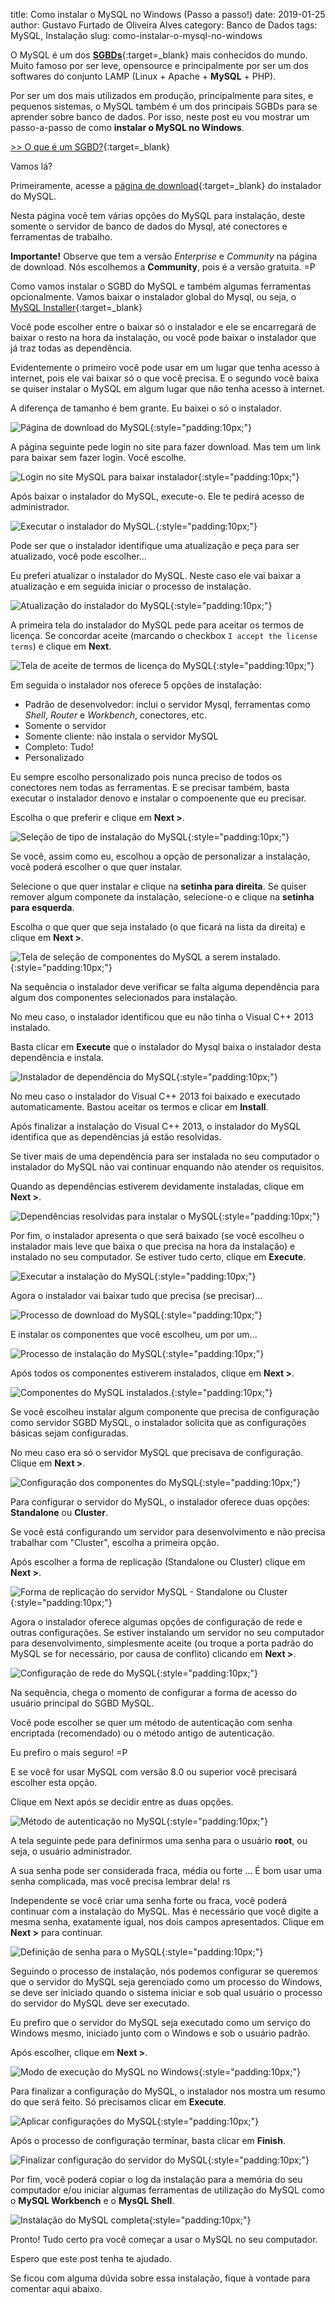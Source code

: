 title: Como instalar o MySQL no Windows (Passo a passo!)
date: 2019-01-25
author: Gustavo Furtado de Oliveira Alves
category: Banco de Dados
tags: MySQL, Instalação
slug: como-instalar-o-mysql-no-windows

O MySQL é um dos [**SGBDs**](https://dicasdeprogramacao.com.br/o-que-e-um-sgbd/){:target=\_blank} mais conhecidos do mundo.
Muito famoso por ser leve, opensource e principalmente por ser um dos softwares do conjunto LAMP
(Linux + Apache + **MySQL** + PHP).

Por ser um dos mais utilizados em produção, principalmente para sites, e pequenos sistemas,
o MySQL também é um dos principais SGBDs para se aprender sobre banco de dados.
Por isso, neste post eu vou mostrar um passo-a-passo de como **instalar o MySQL no Windows**.

[>> O que é um SGBD?](https://dicasdeprogramacao.com.br/o-que-e-um-sgbd/){:target=\_blank}

Vamos lá?

Primeiramente, acesse a [página de download](https://dev.mysql.com/downloads/windows/){:target=\_blank} do instalador do MySQL.

Nesta página você tem várias opções do MySQL para instalação,
deste somente o servidor de banco de dados do Mysql, até conectores e ferramentas de trabalho.

**Importante!** Observe que tem a versão _Enterprise_ e _Community_ na página de download.
Nós escolhemos a **Community**, pois é a versão gratuita. =P

Como vamos instalar o SGBD do MySQL e também algumas ferramentas opcionalmente.
Vamos baixar o instalador global do Mysql, ou seja, o [MySQL Installer](https://dev.mysql.com/downloads/installer/){:target=\_blank}

Você pode escolher entre o baixar só o instalador e ele se encarregará de baixar o resto na hora da instalação,
ou você pode baixar o instalador que já traz todas as dependência.

Evidentemente o primeiro você pode usar em um lugar que tenha acesso à internet, pois ele vai baixar só o que você precisa.
E o segundo você baixa se quiser instalar o MySQL em algum lugar que não tenha acesso à internet.

A diferença de tamanho é bem grante. Eu baixei o só o instalador.

![Página de download do MySQL](/images/como-instalar-o-mysql-no-windows/pagina-download-instalador-mysql.png){:style="padding:10px;"}

A página seguinte pede login no site para fazer download. Mas tem um link para baixar sem fazer login. Você escolhe.

![Login no site MySQL para baixar instalador](/images/como-instalar-o-mysql-no-windows/pagina-download-instalador-mysql-login.png){:style="padding:10px;"}

Após baixar o instalador do MySQL, execute-o. Ele te pedirá acesso de administrador.

![Executar o instalador do MySQL.](/images/como-instalar-o-mysql-no-windows/executar-instalador-mysql.png){:style="padding:10px;"}

Pode ser que o instalador identifique uma atualização e peça para ser atualizado, você pode escolher...

Eu preferi atualizar o instalador do MySQL. Neste caso ele vai baixar a atualização e em seguida iniciar o processo de instalação.

![Atualização do instalador do MySQL](/images/como-instalar-o-mysql-no-windows/instalador-mysql-00-atualizar-instalador.png){:style="padding:10px;"}

A primeira tela do instalador do MySQL pede para aceitar os termos de licença.
Se concordar aceite (marcando o checkbox `I accept the license terms`) e clique em **Next**.

![Tela de aceite de termos de licença do MySQL](/images/como-instalar-o-mysql-no-windows/instalador-mysql-01-termos.png){:style="padding:10px;"}

Em seguida o instalador nos oferece 5 opções de instalação:

- Padrão de desenvolvedor: inclui o servidor Mysql, ferramentas como _Shell_, _Router_ e _Workbench_, conectores, etc.
- Somente o servidor
- Somente cliente: não instala o servidor MySQL
- Completo: Tudo!
- Personalizado

Eu sempre escolho personalizado pois nunca preciso de todos os conectores nem todas as ferramentas.
E se precisar também, basta executar o instalador denovo e instalar o compoenente que eu precisar.

Escolha o que preferir e clique em **Next >**.

![Seleção de tipo de instalação do MySQL](/images/como-instalar-o-mysql-no-windows/instalador-mysql-02-tipo-de-instalacao.png){:style="padding:10px;"}

Se você, assim como eu, escolhou a opção de personalizar a instalação, você poderá escolher o que quer instalar.

Selecione o que quer instalar e clique na **setinha para direita**.
Se quiser remover algum componete da instalação, selecione-o e clique na **setinha para esquerda**.

Escolha o que quer que seja instalado (o que ficará na lista da direita) e clique em **Next >**.

![Tela de seleção de componentes do MySQL a serem instalado.](/images/como-instalar-o-mysql-no-windows/instalador-mysql-03-selecao-de-componentes.png){:style="padding:10px;"}

Na sequência o instalador deve verificar se falta alguma dependência para algum dos componentes selecionados para instalação.

No meu caso, o instalador identificou que eu não tinha o Visual C++ 2013 instalado.

Basta clicar em **Execute** que o instalador do Mysql baixa o instalador desta dependência e instala.

![Instalador de dependência do MySQL](/images/como-instalar-o-mysql-no-windows/instalador-mysql-04-instalar-dependencias.png){:style="padding:10px;"}

No meu caso o instalador do Visual C++ 2013 foi baixado e executado automaticamente.
Bastou aceitar os termos e clicar em **Install**.

Após finalizar a instalação do Visual C++ 2013, o instalador do MySQL identifica que as dependências já estão resolvidas.

Se tiver mais de uma dependência para ser instalada no seu computador o instalador do MySQL não vai continuar
enquando não atender os requisitos.

Quando as dependências estiverem devidamente instaladas, clique em **Next >**.

![Dependências resolvidas para instalar o MySQL](/images/como-instalar-o-mysql-no-windows/instalador-mysql-05-dependencias-resolvidas.png){:style="padding:10px;"}

Por fim, o instalador apresenta o que será baixado
(se você escolheu o instalador mais leve que baixa o que precisa na hora da instalação)
e instalado no seu computador. Se estiver tudo certo, clique em **Execute**.

![Executar a instalação do MySQL](/images/como-instalar-o-mysql-no-windows/instalador-mysql-06-executar-instalacao.png){:style="padding:10px;"}

Agora o instalador vai baixar tudo que precisa (se precisar)...

![Processo de download do MySQL](/images/como-instalar-o-mysql-no-windows/instalador-mysql-07-download-componentes-mysql.png){:style="padding:10px;"}

E instalar os componentes que você escolheu, um por um...

![Processo de instalação do MySQL](/images/como-instalar-o-mysql-no-windows/instalador-mysql-08-instalacao-componentes-mysql.png){:style="padding:10px;"}

Após todos os componentes estiverem instalados, clique em **Next >**.

![Componentes do MySQL instalados.](/images/como-instalar-o-mysql-no-windows/instalador-mysql-09-componentes-mysql-instalados.png){:style="padding:10px;"}

Se você escolheu instalar algum componente que precisa de configuração como servidor SGBD MySQL,
o instalador solicita que as configurações básicas sejam configuradas.

No meu caso era só o servidor MySQL que precisava de configuração. Clique em **Next >**.

![Configuração dos componentes do MySQL](/images/como-instalar-o-mysql-no-windows/instalador-mysql-10-configuracao-componentes-mysql-instalados.png){:style="padding:10px;"}

Para configurar o servidor do MySQL, o instalador oferece duas opções: **Standalone** ou **Cluster**.

Se você está configurando um servidor para desenvolvimento e não precisa trabalhar com "Cluster", escolha a primeira opção.

Após escolher a forma de replicação (Standalone ou Cluster) clique em **Next >**.

![Forma de replicação do servidor MySQL - Standalone ou Cluster](/images/como-instalar-o-mysql-no-windows/instalador-mysql-10-configuracao-mysql-server-replication.png){:style="padding:10px;"}

Agora o instalador oferece algumas opções de configuração de rede e outras configurações.
Se estiver instalando um servidor no seu computador para desenvolvimento, simplesmente aceite
(ou troque a porta padrão do MySQL se for necessário, por causa de conflito) clicando em **Next >**.

![Configuração de rede do MySQL](/images/como-instalar-o-mysql-no-windows/instalador-mysql-11-configuracao-rede-mysql.png){:style="padding:10px;"}

Na sequência, chega o momento de configurar a forma de acesso do usuário principal do SGBD MySQL.

Você pode escolher se quer um método de autenticação com senha encriptada (recomendado) ou o método antigo de autenticação.

Eu prefiro o mais seguro! =P

E se você for usar MySQL com versão 8.0 ou superior você precisará escolher esta opção.

Clique em Next após se decidir entre as duas opções.

![Método de autenticação no MySQL](/images/como-instalar-o-mysql-no-windows/instalador-mysql-12-modo-de-autenticacao.png){:style="padding:10px;"}

A tela seguinte pede para definirmos uma senha para o usuário **root**, ou seja, o usuário administrador.

A sua senha pode ser considerada fraca, média ou forte ...
É bom usar uma senha complicada, mas você precisa lembrar dela! rs

Independente se você criar uma senha forte ou fraca, você poderá continuar com a instalação do MySQL.
Mas é necessário que você digite a mesma senha, exatamente igual, nos dois campos apresentados.
Clique em **Next >** para continuar.

![Definição de senha para o MySQL](/images/como-instalar-o-mysql-no-windows/instalador-mysql-13-definicao-de-senha-root.png){:style="padding:10px;"}

Seguindo o processo de instalação, nós podemos configurar se queremos que o servidor do MySQL
seja gerenciado como um processo do Windows, se deve ser iniciado quando o sistema iniciar
e sob qual usuário o processo do servidor do MySQL deve ser executado.

Eu prefiro que o servidor do MySQL seja executado como um serviço do Windows mesmo,
iniciado junto com o Windows e sob o usuário padrão.

Após escolher, clique em **Next >**.

![Modo de execução do MySQL no Windows](/images/como-instalar-o-mysql-no-windows/instalador-mysql-14-gerenciamento-do-servico-mysql.png){:style="padding:10px;"}

Para finalizar a configuração do MySQL, o instalador nos mostra um resumo do que será feito.
Só precisamos clicar em **Execute**.

![Aplicar configurações do MySQL](/images/como-instalar-o-mysql-no-windows/instalador-mysql-15-aplicar-configuracoes.png){:style="padding:10px;"}

Após o processo de configuração terminar, basta clicar em **Finish**.

![Finalizar configuração do servidor do MySQL](/images/como-instalar-o-mysql-no-windows/instalador-mysql-16-finish.png){:style="padding:10px;"}

Por fim, você poderá copiar o log da instalação para a memória do seu computador e/ou iniciar algumas ferramentas
de utilização do MySQL como o **MySQL Workbench** e o **MysQL Shell**.

![Instalação do MySQL completa](/images/como-instalar-o-mysql-no-windows/instalador-mysql-17-instalacao-completa.png){:style="padding:10px;"}

Pronto! Tudo certo pra você começar a usar o MySQL no seu computador.

Espero que este post tenha te ajudado.

Se ficou com alguma dúvida sobre essa instalação,
fique à vontade para comentar aqui abaixo.